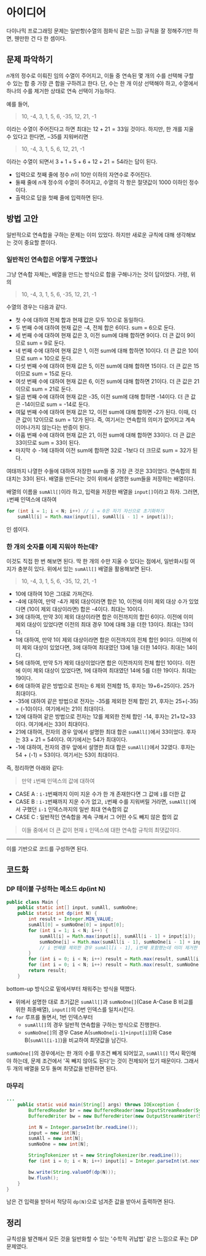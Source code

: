 # 아이디어
다이나믹 프로그래밍 문제는 일반항(수열의 점화식 같은 느낌) 규칙을 잘 정해주기만 하면, 웬만한 건 다 한 셈이다.

## 문제 파악하기
$n$개의 정수로 이뤄진 임의 수열이 주어지고, 이들 중 연속된 몇 개의 수를 선택해 구할 수 있는 합 중 가장 큰 합을 구하려고 한다. 단, 수는 한 개 이상 선택해야 하고, 수열에서 하나의 수를 제거한 상태로 연속 선택이 가능하다.

예를 들어,
> 10, -4, 3, 1, 5, 6, -35, 12, 21, -1

이라는 수열이 주어진다고 하면 최대는 $12 + 21  = 33$일 것이다. 하지만, 한 개를 지울 수 있다고 한다면, $-35$를 지워버리면

> 10, -4, 3, 1, 5, 6, 12, 21, -1

이라는 수열이 되면서 $3 + 1 + 5 + 6 + 12 + 21 = 54$라는 답이 된다.

- 입력으로 첫째 줄에 정수 $n$이 10만 이하의 자연수로 주어진다.
- 둘째 줄에 $n$개 정수의 수열이 주어지고, 수열의 각 항은 절댓값이 1000 이하인 정수이다.
- 출력으로 답을 첫째 줄에 입력하면 된다.

## 방법 고안
일반적으로 연속합을 구하는 문제는 이미 있었다. 하지만 새로운 규칙에 대해 생각해보는 것이 중요할 뿐이다.

### 일반적인 연속합은 어떻게 구했었나
그냥 연속합 자체는, 배열을 만드는 방식으로 합을 구해나가는 것이 답이었다. 가령, 위의 

> 10, -4, 3, 1, 5, 6, -35, 12, 21, -1

수열의 경우는 다음과 같다.

- 첫 수에 대하여 전체 합과 현재 값은 모두 10으로 동일하다.
- 두 번째 수에 대하여 현재 값은 -4, 전체 합은 6이다. sum = 6으로 둔다.
- 세 번째 수에 대하여 현재 값은 3, 이전 sum에 대해 합하면 9이다. 더 큰 값이 9이므로 sum = 9로 둔다.
- 네 번째 수에 대하여 현재 값은 1, 이전 sum에 대해 합하면 10이다. 더 큰 값은 10이므로 sum = 10으로 둔다.
- 다섯 번째 수에 대하여 현재 값은 5, 이전 sum에 대해 합하면 15이다. 더 큰 값은 15이므로 sum = 15로 둔다.
- 여섯 번째 수에 대하여 현재 값은 6, 이전 sum에 대해 합하면 21이다. 더 큰 값은 21이므로 sum = 21로 둔다.
- 일곱 번째 수에 대하여 현재 값은 -35, 이전 sum에 대해 합하면 -14이다. 더 큰 값은 -14이므로 sum = -14로 둔다.
- 여덟 번째 수에 대하여 현재 값은 12, 이전 sum에 대해 합하면 -2가 된다. 이때, 더 큰 값이 12이므로 sum = 12가 된다. 즉, 여기서는 연속합의 의미가 없어지고 계속 이어나가지 않는다는 반증이 된다.
- 아홉 번째 수에 대하여 현재 값은 21, 이전 sum에 대해 합하면 33이다. 더 큰 값은 33이므로 sum = 33이 된다.
- 마지막 수 -1에 대하여 이전 sum에 합하면 32로 -1보다 더 크므로 sum = 32가 된다.

여태까지 나열한 수들에 대하여 저장한 sum들 중 가장 큰 것은 33이었다. 연속합의 최대치는 33이 된다. 배열을 만든다는 것이 위에서 설명한 sum들을 저장하는 배열이다.

배열의 이름을 `sumAll[]`이라 하고, 입력을 저장한 배열을 `input[]`이라고 하자. 그러면, `i`번째 인덱스에 대하여
```java
for (int i = 1; i < N; i++) // i = 0은 자기 자신으로 초기화하기
	sumAll[i] = Math.max(input[i], sumAll[i - 1] + input[i]);
```

인 셈이다.

### 한 개의 숫자를 이제 지워야 하는데?
이것도 직접 한 번 해보면 된다. 딱 한 개의 수만 지울 수 있다는 점에서, 일반화시킬 여지가 충분히 있다. 위에서 있는 `sumAll[]` 배열을 활용해보면 된다.

> 10, -4, 3, 1, 5, 6, -35, 12, 21, -1

- 10에 대하여 10은 그대로 가져간다.
- -4에 대하여, 만약 -4가 제외 대상이라면 합은 10, 이전에 이미 제외 대상 수가 있었다면 (10이 제외 대상이라면) 합은 -4이다. 최대는 10이다.
- 3에 대하여, 만약 3이 제외 대상이라면 합은 이전까지의 합인 6이다. 이전에 이미 제외 대상이 있었다면 이전의 최대 경우 10에 대해 3을 더한 13이다. 최대는 13이다.
- 1에 대하여, 만약 1이 제외 대상이라면 합은 이전까지의 전체 합인 9이다. 이전에 이미 제외 대상이 있었다면, 3에 대하여 최대였던 13에 1을 더한 14이다. 최대는 14이다.
- 5에 대하여, 만약 5가 제외 대상이었다면 합은 이전까지의 전체 합인 10이다. 이전에 이미 제외 대상이 있었다면, 1에 대하여 최대였던 14에 5를 더한 19이다. 최대는 19이다.
- 6에 대하여 같은 방법으로 전자는 6 제외 전체합 15, 후자는 19+6=25이다. 25가 최대이다.
- -35에 대하여 같은 방법으로 전자는 -35를 제외한 전체 합인 21, 후자는 25+(-35) = (-10)이다. 여기에서는 21이 최대이다.
- 12에 대하여 같은 방법으로 전자는 12를 제외한 전체 합인 -14, 후자는 21+12=33이다. 여기에서는 33이 최대이다.
- 21에 대하여, 전자의 경우 앞에서 설명한 최대 합은 `sumAll[]`에서 33이었다. 후자는 33 + 21 = 54이다. 여기에서는 54가 최대이다.
- -1에 대하여, 전자의 경우 앞에서 설명한 최대 합은 `sumAll[]`에서 32였다. 후자는 54 + (-1) = 53이다. 여기서는 53이 최대이다.

즉, 정리하면 아래와 같다:
> 만약 `i`번째 인덱스의 값에 대하여
- CASE A : `i-1`번째까지 이미 지운 수가 한 개 존재한다면 그 값에 `i`를 더한 값
- CASE B : `i-1`번째까지 지운 수가 없고, `i`번째 수를 지워버릴 거라면, `sumAll[]`에서 구했던 `i-1` 인덱스까지의 일반 최대 연속합의 값
- CASE C : 일반적인 연속합을 계속 구해서 그 어떤 수도 빼지 않은 합의 값
>
> 이들 중에서 더 큰 값이 현재 `i` 인덱스에 대한 연속합 규칙의 최댓값이다.

---
이를 기반으로 코드를 구성하면 된다.

## 코드화
### DP 테이블 구성하는 메소드 dp(int N)
```java
public class Main {
    public static int[] input, sumAll, sumNoOne;
    public static int dp(int N) {
        int result = Integer.MIN_VALUE;
        sumAll[0] = sumNoOne[0] = input[0];
        for (int i = 1; i < N; i++) {
            sumAll[i] = Math.max(input[i], sumAll[i - 1] + input[i]);
            sumNoOne[i] = Math.max(sumAll[i - 1], sumNoOne[i - 1] + input[i]);
            // i 번째를 제외한 경우 sumAll[i - 1], i번째 포함했는데 이미 제거한 게 있으면 sumNoOne[i - 1]에 합
        }
        for (int i = 0; i < N; i++) result = Math.max(result, sumAll[i]);
        for (int i = 0; i < N; i++) result = Math.max(result, sumNoOne[i]);
        return result;
    }
```
bottom-up 방식으로 밑에서부터 채워주는 방식을 택했다.
- 위에서 설명한 대로 초기값은 `sumAll[]`과 `sumNoOne[]`(Case A-Case B 비교를 위한 최종배열), `input[]`의 0번 인덱스를 일치시킨다.
- `for` 루프를 돌면서, 1번 인덱스부터
	- `sumAll[]`의 경우 일반적 연속합을 구하는 방식으로 진행한다.
   	- `sumNoOne[]`의 경우 Case A(`sumNoOne[i-1]+input[i]`)와 Case B(`sumAll[i-1]`)을 비교하여 최댓값을 남긴다.

`sumNoOne[]`의 경우에서는 한 개의 수를 무조건 빼게 되어있고, `sumAll[]` 역시 확인해야 하는데, 문제 조건에서 '꼭 빼지 않아도 된다'는 것이 전제되어 있기 때문이다. 그래서 두 개의 배열을 모두 돌며 최댓값을 반환하면 된다.

### 마무리
```java
...
    public static void main(String[] args) throws IOException {
        BufferedReader br = new BufferedReader(new InputStreamReader(System.in));
        BufferedWriter bw = new BufferedWriter(new OutputStreamWriter(System.out));

        int N = Integer.parseInt(br.readLine());
        input = new int[N];
        sumAll = new int[N];
        sumNoOne = new int[N];

        StringTokenizer st = new StringTokenizer(br.readLine());
        for (int i = 0; i < N; i++) input[i] = Integer.parseInt(st.nextToken());

        bw.write(String.valueOf(dp(N)));
        bw.flush();
    }
}
```
남은 건 입력을 받아서 적당히 `dp(N)`으로 넘겨준 값을 받아서 출력하면 된다.

## 정리
규칙성을 발견해서 모든 것을 일반화할 수 있는 '수학적 귀납법' 같은 느낌으로 푸는 DP 문제였다.
